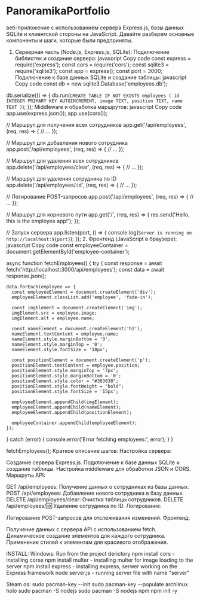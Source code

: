 # PanoramikaPortfolio

 веб-приложение с использованием сервера Express.js, базы данных SQLite и клиентской стороны на JavaScript. Давайте разберем основные компоненты и шаги, которые были предприняты.

1. Серверная часть (Node.js, Express.js, SQLite):
Подключение библиотек и создание сервера:
javascript
Copy code
const express = require('express');
const cors = require('cors');
const sqlite3 = require('sqlite3');
const app = express();
const port = 3000;
Подключение к базе данных SQLite и создание таблицы:
javascript
Copy code
const db = new sqlite3.Database('employees.db');

db.serialize(() => {
  db.run(`
    CREATE TABLE IF NOT EXISTS employees (
      id INTEGER PRIMARY KEY AUTOINCREMENT,
      image TEXT,
      position TEXT,
      name TEXT
    )
  `);
});
Middleware и обработка маршрутов:
javascript
Copy code
app.use(express.json());
app.use(cors());

// Маршрут для получения всех сотрудников
app.get('/api/employees', (req, res) => {
  // ...
});

// Маршрут для добавления нового сотрудника
app.post('/api/employees', (req, res) => {
  // ...
});

// Маршрут для удаления всех сотрудников
app.delete('/api/employees/clear', (req, res) => {
  // ...
});

// Маршрут для удаления сотрудника по ID
app.delete('/api/employees/:id', (req, res) => {
  // ...
});

// Логирование POST-запросов
app.post('/api/employees', (req, res) => {
  // ...
});

// Маршрут для корневого пути
app.get('/', (req, res) => {
  res.send('Hello, this is the employee app!');
});

// Запуск сервера
app.listen(port, () => {
  console.log(`Server is running on http://localhost:${port}`);
});
2. Фронтенд (JavaScript в браузере):
javascript
Copy code
const employeeContainer = document.getElementById('employee-container');

async function fetchEmployees() {
  try {
    const response = await fetch('http://localhost:3000/api/employees');
    const data = await response.json();

    data.forEach(employee => {
      const employeeElement = document.createElement('div');
      employeeElement.classList.add('employee', 'fade-in');

      const imgElement = document.createElement('img');
      imgElement.src = employee.image;
      imgElement.alt = employee.name;

      const nameElement = document.createElement('h2');
      nameElement.textContent = employee.name;
      nameElement.style.marginBottom = '0';
      nameElement.style.marginTop = '0';
      nameElement.style.fontSize = '18px';

      const positionElement = document.createElement('p');
      positionElement.textContent = employee.position;
      positionElement.style.marginTop = '7px';
      positionElement.style.marginBottom = '0';
      positionElement.style.color = "#383838";
      positionElement.style.fontWeight = "bold";
      positionElement.style.fontSize = '15px';

      employeeElement.appendChild(imgElement);
      employeeElement.appendChild(nameElement);
      employeeElement.appendChild(positionElement);

      employeeContainer.appendChild(employeeElement);
    });
  } catch (error) {
    console.error('Error fetching employees:', error);
  }
}

fetchEmployees();
Краткое описание шагов:
Настройка сервера:

Создание сервера Express.js.
Подключение к базе данных SQLite и создание таблицы.
Настройка middleware для обработки JSON и CORS.
Маршруты API:

GET /api/employees: Получение данных о сотрудниках из базы данных.
POST /api/employees: Добавление нового сотрудника в базу данных.
DELETE /api/employees/clear: Очистка таблицы сотрудников.
DELETE /api/employees/:id: Удаление сотрудника по ID.
Логирование:

Логирование POST-запросов для отслеживания изменений.
Фронтенд:

Получение данных с сервера API с использованием fetch.
Динамическое создание элементов для каждого сотрудника.
Применение стилей к элементам для красивого отображения.

INSTALL:
Windows:
Run from the project derictory
npm install cors - installing corse
npm install multer - installing multer for image loading to the server
npm install express - installing express, serwer working on the Express framework
node server.js - running server file with name "server"

Steam os:
sudo pacman-key --init 
sudo pacman-key --populate archlinux holo
sudo pacman -S nodejs
sudo pacman -S nodejs npm
npm init -y